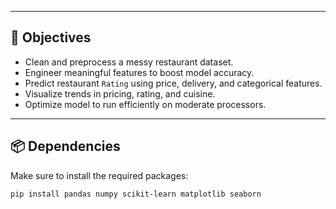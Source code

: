 
---

## 🎯 Objectives

- Clean and preprocess a messy restaurant dataset.
- Engineer meaningful features to boost model accuracy.
- Predict restaurant `Rating` using price, delivery, and categorical features.
- Visualize trends in pricing, rating, and cuisine.
- Optimize model to run efficiently on moderate processors.

---

## 📦 Dependencies

Make sure to install the required packages:

```bash
pip install pandas numpy scikit-learn matplotlib seaborn
